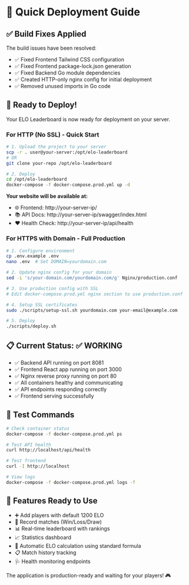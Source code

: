 # 🚀 Quick Deployment Guide

## ✅ Build Fixes Applied

The build issues have been resolved:
- ✅ Fixed Frontend Tailwind CSS configuration
- ✅ Fixed Frontend package-lock.json generation  
- ✅ Fixed Backend Go module dependencies
- ✅ Created HTTP-only nginx config for initial deployment
- ✅ Removed unused imports in Go code

## 🎯 Ready to Deploy!

Your ELO Leaderboard is now ready for deployment on your server.

### For HTTP (No SSL) - Quick Start

```bash
# 1. Upload the project to your server
scp -r . user@your-server:/opt/elo-leaderboard
# OR
git clone your-repo /opt/elo-leaderboard

# 2. Deploy
cd /opt/elo-leaderboard
docker-compose -f docker-compose.prod.yml up -d
```

**Your website will be available at:**
- 🌐 Frontend: http://your-server-ip/
- 📚 API Docs: http://your-server-ip/swagger/index.html
- ❤️ Health Check: http://your-server-ip/api/health

### For HTTPS with Domain - Full Production

```bash
# 1. Configure environment
cp .env.example .env
nano .env  # Set DOMAIN=yourdomain.com

# 2. Update nginx config for your domain
sed -i 's/your-domain.com/yourdomain.com/g' Nginx/production.conf

# 3. Use production config with SSL
# Edit docker-compose.prod.yml nginx section to use production.conf

# 4. Setup SSL certificates
sudo ./scripts/setup-ssl.sh yourdomain.com your-email@example.com

# 5. Deploy
./scripts/deploy.sh
```

## 📋 Current Status: ✅ WORKING

- ✅ Backend API running on port 8081
- ✅ Frontend React app running on port 3000  
- ✅ Nginx reverse proxy running on port 80
- ✅ All containers healthy and communicating
- ✅ API endpoints responding correctly
- ✅ Frontend serving successfully

## 🔧 Test Commands

```bash
# Check container status
docker-compose -f docker-compose.prod.yml ps

# Test API health
curl http://localhost/api/health

# Test frontend
curl -I http://localhost

# View logs
docker-compose -f docker-compose.prod.yml logs -f
```

## 📱 Features Ready to Use

- ➕ Add players with default 1200 ELO
- 🥊 Record matches (Win/Loss/Draw)
- 📊 Real-time leaderboard with rankings
- 📈 Statistics dashboard
- 🔄 Automatic ELO calculation using standard formula
- 📋 Match history tracking
- 🩺 Health monitoring endpoints

The application is production-ready and waiting for your players! 🎮